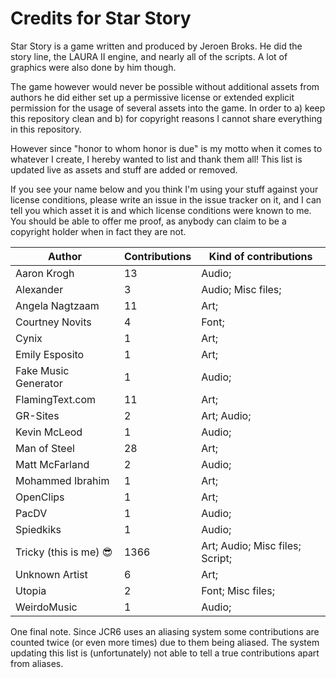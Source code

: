 # Credits for Star Story


Star Story is a game written and produced by Jeroen Broks. He did the story line, the LAURA II engine, and nearly all of the scripts. A lot of graphics were also done by him though.


The game however would never be possible without additional assets from authors he did either set up a permissive license or extended explicit permission for the usage of several assets into the game. In order to a) keep this repository clean and b) for copyright reasons I cannot share everything in this repository.

However since "honor to whom honor is due" is my motto when it comes to whatever I create, I hereby wanted to list and thank them all! This list is updated live as assets and stuff are added or removed. 

If you see your name below and you think I'm using your stuff against your license conditions, please write an issue in the issue tracker on it, and I can tell you which asset it is and which license conditions were known to me. You should be able to offer me proof, as anybody can claim to be a copyright holder when in fact they are not.


Author | Contributions | Kind of contributions
---|---|---
Aaron Krogh | 13 | Audio; 
Alexander | 3 | Audio; Misc files; 
Angela Nagtzaam | 11 | Art; 
Courtney Novits | 4 | Font; 
Cynix | 1 | Art; 
Emily Esposito | 1 | Art; 
Fake Music Generator | 1 | Audio; 
FlamingText.com | 11 | Art; 
GR-Sites | 2 | Art; Audio; 
Kevin McLeod | 1 | Audio; 
Man of Steel | 28 | Art; 
Matt McFarland | 2 | Audio; 
Mohammed Ibrahim | 1 | Art; 
OpenClips | 1 | Art; 
PacDV | 1 | Audio; 
Spiedkiks | 1 | Audio; 
Tricky (this is me) :sunglasses: | 1366 | Art; Audio; Misc files; Script; 
Unknown Artist | 6 | Art; 
Utopia | 2 | Font; Misc files; 
WeirdoMusic | 1 | Audio; 
One final note. Since JCR6 uses an aliasing system some contributions are counted twice (or even more times) due to them being aliased. The system updating this list is (unfortunately) not able to tell a true contributions apart from aliases.
